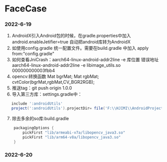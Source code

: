 # FaceCase

### 2022-6-19
1. AndroidX引入Android包的时候，在gradle.properties中加入android.enableJetifier=true 自动把android库转为AndroidX
2. 如使用config.gradle 统一配置文件。需要在build.gradle 中加入 apply from:"config.gradle"
3. 如何查看JniCrash：aarch64-linux-android-addr2line -e 库位置 错误地址  
   aarch64-linux-android-addr2line -e libimage_utils.so 000000000003fbb4
4. opencv:转换函数 Mat bgrMat; Mat rgbMat; cvtColor(bgrMat,rgbMat,CV_BGR2RGB);
5. 推送tag：git push origin 1.0.0
6. 导入第三方库：settings.gradle中：
```groovy
   include ':androidUtils' 
   project(':androidUtils').projectDir= file('F:\\HJIMI\\AndroidProjectDemo\\ImageUtils\\androidutils')
```
7.  除去多余的so库:build.gradle
```groovy
    packagingOptions {
        pickFirst "lib/armeabi-v7a/libopencv_java3.so"
        pickFirst "lib/arm64-v8a/libopencv_java3.so"
    }
```
### 2022-6-20
